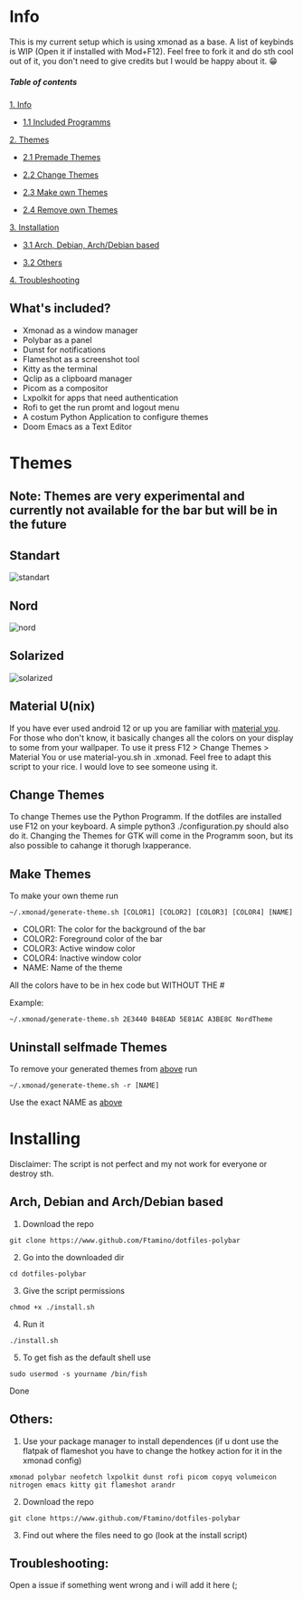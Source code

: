 # Info

This is my current setup which is using xmonad as a base. A list of keybinds is WIP (Open it if installed with Mod+F12). Feel free to fork it and do sth cool out of it, you don't need to give credits but I would be happy about it. 😁

##### Table of contents
[1. Info](https://github.com/Ftamino/dotfiles-polybar/blob/main/README.md#info)

* [1.1 Included Programms](https://github.com/Ftamino/dotfiles-polybar/blob/main/README.md#whats-included)
  
[2. Themes](https://github.com/Ftamino/dotfiles-polybar/blob/main/README.md#themes)

*  [2.1 Premade Themes](https://github.com/Ftamino/dotfiles-polybar/blob/main/README.md#themes)
  
*  [2.2 Change Themes](https://github.com/Ftamino/dotfiles-polybar/blob/main/README.md#change-themes)
  
*  [2.3 Make own Themes](https://github.com/Ftamino/dotfiles-polybar/blob/main/README.md#make-themes)

*  [2.4 Remove own Themes](https://github.com/Ftamino/dotfiles/tree/main#uninstall-selfmade-themes)

[3. Installation](https://github.com/Ftamino/dotfiles-polybar/blob/main/README.md#installing)

*  [3.1 Arch, Debian, Arch/Debian based](https://github.com/Ftamino/dotfiles-polybar/blob/main/README.md#arch-debian-and-archdebian-based)

*  [3.2 Others](https://github.com/Ftamino/dotfiles-polybar/blob/main/README.md#others)

[4. Troubleshooting](https://github.com/Ftamino/dotfiles-polybar/blob/main/README.md#troubleshooting)

## What's included?

* Xmonad as a window manager 
* Polybar as a panel
* Dunst for notifications
* Flameshot as a screenshot tool
* Kitty as the terminal
* Qclip as a clipboard manager
* Picom as a compositor
* Lxpolkit for apps that need authentication
* Rofi to get the run promt and logout menu
* A costum Python Application to configure themes
* Doom Emacs as a Text Editor
# Themes
## Note: Themes are very experimental and currently not available for the bar but will be in the future

  ## Standart
  ![standart](https://i.imgur.com/mhBvwN9.jpg)
  ## Nord
 ![nord](https://i.imgur.com/LkO6SYF.jpg)
  ## Solarized
![solarized](https://i.imgur.com/JCSvtvB.jpg)

## Material U(nix)

If you have ever used android 12 or up you are familiar with [material you](https://material.io/blog/announcing-material-you). For those who don't know, it basically changes all the colors on your display to some from your wallpaper. To use it press F12 > Change Themes > Material You or use material-you.sh in .xmonad. Feel free to adapt this script to your rice. I would love to see someone using it.

## Change Themes

To change Themes use the Python Programm. If the dotfiles are installed use F12 on your keyboard. A simple python3 ./configuration.py should also do it. Changing the Themes for GTK will come in the Programm soon, but its also possible to cahange it thorugh lxapperance.

## Make Themes

To make your own theme run 
```
~/.xmonad/generate-theme.sh [COLOR1] [COLOR2] [COLOR3] [COLOR4] [NAME]
```

* COLOR1: The color for the background of the bar
* COLOR2: Foreground color of the bar
* COLOR3: Active window color
* COLOR4: Inactive window color
* NAME: Name of the theme

All the colors have to be in hex code but WITHOUT THE #


Example:
```
~/.xmonad/generate-theme.sh 2E3440 B48EAD 5E81AC A3BE8C NordTheme
```
## Uninstall selfmade Themes

To remove your generated themes from [above](https://github.com/Ftamino/dotfiles/edit/main/README.md#make-themes) run
```
~/.xmonad/generate-theme.sh -r [NAME]
```
Use the exact NAME as [above](https://github.com/Ftamino/dotfiles/edit/main/README.md#make-themes)



# Installing 
Disclaimer: The script is not perfect and my not work for everyone or destroy sth. 

## Arch, Debian and Arch/Debian based 
 1. Download the repo
```
git clone https://www.github.com/Ftamino/dotfiles-polybar 
```
 2. Go into the downloaded dir
```
cd dotfiles-polybar
```
 3. Give the script permissions 
```
chmod +x ./install.sh
```
 4. Run it
```
./install.sh
```
5. To get fish as the default shell use
```
sudo usermod -s yourname /bin/fish
```

 Done
 
## Others:
 1. Use your package manager to install dependences (if u dont use the flatpak of flameshot you have to change the hotkey action for it in the xmonad config)
 ```
 xmonad polybar neofetch lxpolkit dunst rofi picom copyq volumeicon nitrogen emacs kitty git flameshot arandr
 ```
 2. Download the repo
 ```
git clone https://www.github.com/Ftamino/dotfiles-polybar 
```
 3. Find out where the files need to go (look at the install script)
 
 ## Troubleshooting: 
 
Open a issue if something went wrong and i will add it here (;
